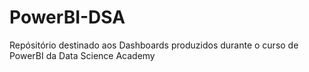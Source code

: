 # PowerBI-DSA
Repósitório destinado aos Dashboards produzidos durante o curso de PowerBI da Data Science Academy
